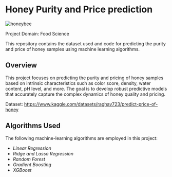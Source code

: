 # Honey Purity and Price prediction

![honeybee](https://github.com/itsVarun20/Honey-purity-and-price-prediction/assets/107756380/88b2ad7c-782a-4b50-bd1c-79cfa4197fd6)

Project Domain: Food Science

This repository contains the dataset used and code for predicting the purity and price of honey samples using machine learning algorithms.

## Overview

This project focuses on predicting the purity and pricing of honey samples based on intrinsic characteristics such as color score, density, water content, pH level, and more. The goal is to develop robust predictive models that accurately capture the complex dynamics of honey quality and pricing.

Dataset: https://www.kaggle.com/datasets/raghav723/predict-price-of-honey

## Algorithms Used

The following machine-learning algorithms are employed in this project:

* *Linear Regression*
* *Ridge and Lasso Regression*
* *Random Forest*
* *Gradient Boosting* 
* *XGBoost*
